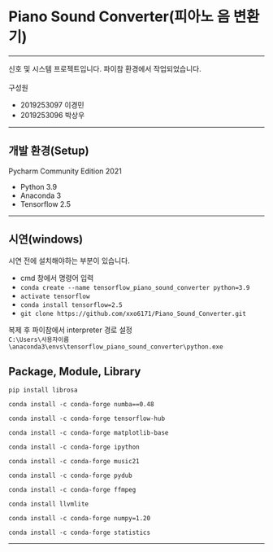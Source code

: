 # Piano Sound Converter(피아노 음 변환기)
- --
신호 및 시스템 프로젝트입니다. 파이참 환경에서 작업되었습니다.<br/><br/>
구성원
* 2019253097 이경민
* 2019253096 박상우
- --
## 개발 환경(Setup)
Pycharm Community Edition 2021
* Python 3.9
* Anaconda 3
* Tensorflow 2.5
- --
## 시연(windows)
시연 전에 설치해야하는 부분이 있습니다.<br/>
* cmd 창에서 명령어 입력
* ```conda create --name tensorflow_piano_sound_converter python=3.9```
* ```activate tensorflow```
* ```conda install tensorflow=2.5```
* ```git clone https://github.com/xxo6171/Piano_Sound_Converter.git```

복제 후 파이참에서 interpreter 경로 설정<br/>
```C:\Users\사용자이름\anaconda3\envs\tensorflow_piano_sound_converter\python.exe```
## Package, Module, Library
```
pip install librosa

conda install -c conda-forge numba==0.48

conda install -c conda-forge tensorflow-hub

conda install -c conda-forge matplotlib-base

conda install -c conda-forge ipython

conda install -c conda-forge music21

conda install -c conda-forge pydub

conda install -c conda-forge ffmpeg

conda install llvmlite

conda install -c conda-forge numpy=1.20

conda install -c conda-forge statistics
```

- --




